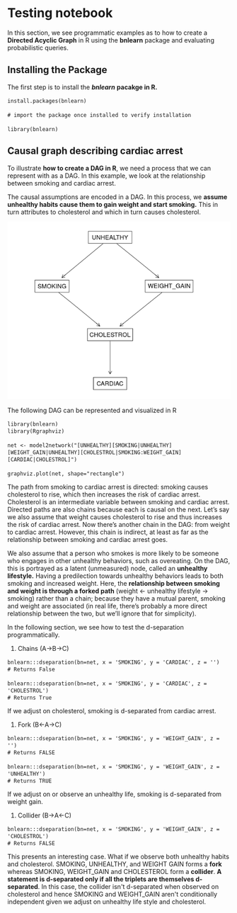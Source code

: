 # Testing notebook

In this section, we see programmatic examples as to how to create a **Directed Acyclic Graph** in R using the **bnlearn** package and evaluating probabilistic queries.

## **Installing the Package**

The first step is to install the _**bnlearn**_ **pacakge in R.**

```text
install.packages(bnlearn)

# import the package once installed to verify installation

library(bnlearn)
```

## **Causal graph describing cardiac arrest**

To illustrate **how to create a DAG in R**, we need a process that we can represent with as a DAG. In this example, we look at the relationship between smoking and cardiac arrest.

The causal assumptions are encoded in a DAG. In this process, we **assume unhealthy habits cause them to gain weight and start smoking.** This in turn attributes to cholesterol and which in turn causes cholesterol.

![DAG](../.gitbook/assets/cardiac_dag.png)

The following DAG can be represented and visualized in R

```text
library(bnlearn)
library(Rgraphviz)

net <- model2network("[UNHEALTHY][SMOKING|UNHEALTHY][WEIGHT_GAIN|UNHEALTHY][CHOLESTROL|SMOKING:WEIGHT_GAIN][CARDIAC|CHOLESTROL]")

graphviz.plot(net, shape="rectangle")
```

The path from smoking to cardiac arrest is directed: smoking causes cholesterol to rise, which then increases the risk of cardiac arrest. Cholesterol is an intermediate variable between smoking and cardiac arrest. Directed paths are also chains because each is causal on the next. Let’s say we also assume that weight causes cholesterol to rise and thus increases the risk of cardiac arrest. Now there’s another chain in the DAG: from weight to cardiac arrest. However, this chain is indirect, at least as far as the relationship between smoking and cardiac arrest goes.

We also assume that a person who smokes is more likely to be someone who engages in other unhealthy behaviors, such as overeating. On the DAG, this is portrayed as a latent \(unmeasured\) node, called an **unhealthy lifestyle.** Having a predilection towards unhealthy behaviors leads to both smoking and increased weight. Here, the **relationship between smoking and weight is through a forked path** \(weight &lt;- unhealthy lifestyle -&gt; smoking\) rather than a chain; because they have a mutual parent, smoking and weight are associated \(in real life, there’s probably a more direct relationship between the two, but we’ll ignore that for simplicity\).

In the following section, we see how to test the d-separation programmatically.

1. Chains \(A-&gt;B-&gt;C\)

```text
bnlearn:::dseparation(bn=net, x = 'SMOKING', y = 'CARDIAC', z = '') 
# Returns False

bnlearn:::dseparation(bn=net, x = 'SMOKING', y = 'CARDIAC', z = 'CHOLESTROL')
# Returns True
```

If we adjust on cholesterol, smoking is d-separated from cardiac arrest.

1. Fork \(B&lt;-A-&gt;C\)

```text
bnlearn:::dseparation(bn=net, x = 'SMOKING', y = 'WEIGHT_GAIN', z = '')
# Returns FALSE

bnlearn:::dseparation(bn=net, x = 'SMOKING', y = 'WEIGHT_GAIN', z = 'UNHEALTHY')
# Returns TRUE
```

If we adjust on or observe an unhealthy life, smoking is d-separated from weight gain.

1. Collider \(B-&gt;A&lt;-C\)

```text
bnlearn:::dseparation(bn=net, x = 'SMOKING', y = 'WEIGHT_GAIN', z = 'CHOLESTROL')
# Returns FALSE
```

This presents an interesting case. What if we observe both unhealthy habits and cholesterol. SMOKING, UNHEALTHY, and WEIGHT GAIN forms a **fork** whereas SMOKING, WEIGHT\_GAIN and CHOLESTEROL form a **collider**. **A statement is d-separated only if all the triplets are themselves d-separated**. In this case, the collider isn't d-separated when observed on cholesterol and hence SMOKING and WEIGHT\_GAIN aren't conditionally independent given we adjust on unhealthy life style and cholesterol.

